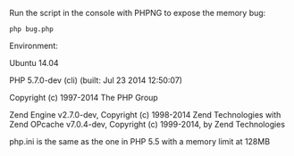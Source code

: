 Run the script in the console with PHPNG to expose the memory bug:

```
php bug.php
```

Environment:

Ubuntu 14.04

PHP 5.7.0-dev (cli) (built: Jul 23 2014 12:50:07)

Copyright (c) 1997-2014 The PHP Group

Zend Engine v2.7.0-dev, Copyright (c) 1998-2014 Zend Technologies with Zend OPcache v7.0.4-dev, Copyright (c) 1999-2014, by Zend Technologies

php.ini is the same as the one in PHP 5.5 with a memory limit at 128MB
